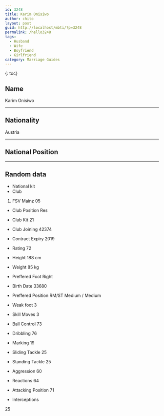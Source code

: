 ```yaml
---
id: 3248
title: Karim Onisiwo
author: chito
layout: post
guid: http://localhost/mbti/?p=3248
permalink: /hello3248
tags:
  - Husband
  - Wife
  - Boyfriend
  - Girlfriend
category: Marriage Guides
---
```



{: toc}


## Name  
Karim Onisiwo 

* * *

## Nationality  
Austria 

* * *

## National Position 

* * *

## Random data 

  * National kit 
  * Club 
1. FSV Mainz 05 

  * Club Position 
Res 

  * Club Kit 
21 

  * Club Joining 
42374 

  * Contract Expiry 
2019 

  * Rating 
72 

  * Height 
188 cm 

  * Weight 
85 kg 

  * Preffered Foot 
Right 

  * Birth Date 
33680 

  * Preffered Position 
RM/ST Medium / Medium 

  * Weak foot 
3 

  * Skill Moves 
3 

  * Ball Control 
73 

  * Dribbling 
76 

  * Marking 
19 

  * Sliding Tackle 
25 

  * Standing Tackle 
25 

  * Aggression 
60 

  * Reactions 
64 

  * Attacking Position 
71 

  * Interceptions 

25</ul>